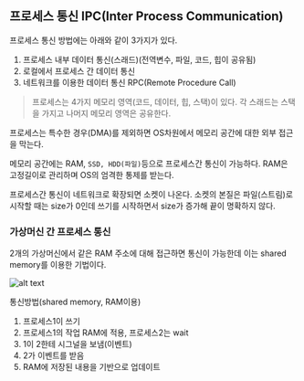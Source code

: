 ## 프로세스 통신 IPC(Inter Process Communication)

프로세스 통신 방법에는 아래와 같이 3가지가 있다.

1. 프로세스 내부 데이터 통신(스래드)(전역변수, 파일, 코드, 힙이 공유됨)
2. 로컬에서 프로세스 간 데이터 통신
3. 네트워크를 이용한 데이터 통신 RPC(Remote Procedure Call)

> 프로세스는 4가지 메모리 영역(코드, 데이터, 힙, 스택)이 있다. 각 스래드는 스택을 가지고 나머지 메모리 영역은 공유한다.

프로세스는 특수한 경우(DMA)를 제외하면 OS차원에서 메모리 공간에 대한 외부 접근을 막는다.

메모리 공간에는 RAM, `SSD, HDD(파일)`등으로 프로세스간 통신이 가능하다. RAM은 고정길이로 관리하며 OS의 엄격한 통제를 받는다.

프로세스간 통신이 네트워크로 확장되면 소켓이 나온다. 소켓의 본질은 파일(스트림)로 시작할 때는 size가 0인데 쓰기를 시작하면서 size가 증가해 끝이 명확하지 않다.

### 가상머신 간 프로세스 통신

2개의 가상머신에서 같은 RAM 주소에 대해 접근하면 통신이 가능한데 이는 shared memory를 이용한 기법이다.

![alt text](<07-01. 프로세스 통신.drawio.svg>)

통신방법(shared memory, RAM이용)

1. 프로세스1이 쓰기
2. 프로세스1의 작업 RAM에 적용, 프로세스2는 wait
3. 1이 2한테 시그널을 보냄(이벤트)
4. 2가 이벤트를 받음
5. RAM에 저장된 내용을 기반으로 업데이트
